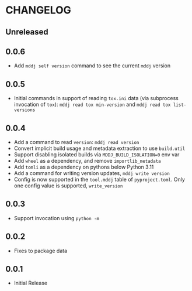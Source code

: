 # CHANGELOG

## Unreleased

## 0.0.6

- Add `mddj self version` command to see the current `mddj` version

## 0.0.5

- Initial commands in support of reading `tox.ini` data (via subprocess
  invocation of `tox`): `mddj read tox min-version` and
  `mddj read tox list-versions`

## 0.0.4

- Add a command to read `version`: `mddj read version`
- Convert implicit build usage and metadata extraction to use `build.util`
- Support disabling isolated builds via `MDDJ_BUILD_ISOLATION=0` env var
- Add `wheel` as a dependency, and remove `importlib_metadata`
- Add `tomli` as a dependency on pythons below Python 3.11
- Add a command for writing version updates, `mddj write version`
- Config is now supported in the `tool.mddj` table of `pyproject.toml`. Only
  one config value is supported, `write_version`

## 0.0.3

- Support invocation using `python -m`

## 0.0.2

- Fixes to package data

## 0.0.1

- Initial Release
